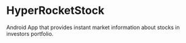 # HyperRocketStock
Android App that provides instant market information about stocks in investors portfolio.

